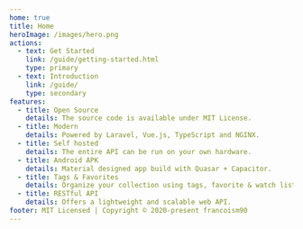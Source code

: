 ```yaml
---
home: true
title: Home
heroImage: /images/hero.png
actions:
  - text: Get Started
    link: /guide/getting-started.html
    type: primary
  - text: Introduction
    link: /guide/
    type: secondary
features:
  - title: Open Source
    details: The source code is available under MIT License.
  - title: Modern
    details: Powered by Laravel, Vue.js, TypeScript and NGINX.
  - title: Self hosted
    details: The entire API can be run on your own hardware.
  - title: Android APK
    details: Material designed app build with Quasar + Capacitor.
  - title: Tags & Favorites
    details: Organize your collection using tags, favorite & watch lists.
  - title: RESTful API
    details: Offers a lightweight and scalable web API.
footer: MIT Licensed | Copyright © 2020-present francoism90
---
```

